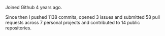 Joined Github 4 years ago.

Since then I pushed 1138 commits, opened 3 issues and submitted 58 pull requests across 7 personal projects and contributed to 14 public repositories.
